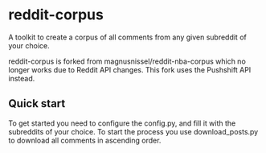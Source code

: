 # reddit-corpus
A toolkit to create a corpus of all comments from any given subreddit of your choice.

reddit-corpus is forked from magnusnissel/reddit-nba-corpus which no longer works due to Reddit API changes. This fork uses the Pushshift API instead. 

## Quick start ##

To get started you need to configure the config.py, and fill it with the subreddits of your choice. To start the process you use download_posts.py to download all comments in ascending order. 
